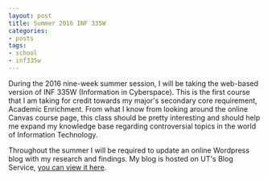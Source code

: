 ```yaml
---
layout: post
title: Summer 2016 INF 335W
categories: 
- posts
tags:
- school
- inf335w
---
```

During the 2016 nine-week summer session, I will be taking the web-based version of INF 335W (Information in Cyberspace). This is the first course that I am taking for credit towards my major's secondary core requirement, Academic Enrichment. From what I know from looking around the online Canvas course page, this class should be pretty interesting and should help me expand my knowledge base regarding controversial topics in the world of Information Technology.

Throughout the summer I will be required to update an online Wordpress blog with my research and findings. My blog is hosted on UT's Blog Service, [you can view it here](http://sites.utexas.edu/jplunkett/).
